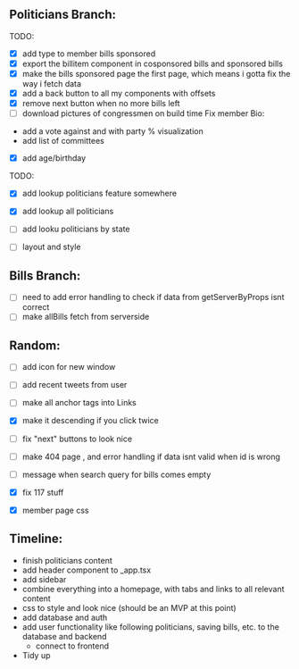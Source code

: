 ## Politicians Branch:
TODO:
 - [x] add type to member bills sponsored
 - [x] export the billitem component in cosponsored bills and sponsored bills
 - [x] make the bills sponsored page the first page, which means i gotta fix the way i fetch data
 - [x] add a back button to all my components with offsets
 - [x] remove next button when no more bills left
 - [ ] download pictures of congressmen on build time
 Fix member Bio:
  - add a vote against and with party % visualization
  - add list of committees
  - [x] add age/birthday


TODO:
  - [x] add lookup politicians feature somewhere
  - [x] add lookup all politicians 
  - [ ] add looku politicians by state
  - [ ] layout and style


## Bills Branch:
- [ ] need to add error handling to check if data from getServerByProps isnt correct
- [ ] make allBills fetch from serverside

## Random:
- [ ] add icon for new window
- [ ] add recent tweets from user
- [ ] make all anchor tags into Links

- [x] make it descending if you click twice
- [ ] fix "next" buttons to look nice
- [ ] make 404 page , and error handling if data isnt valid when id is wrong
- [ ] message when search query for bills comes empty
- [x] fix 117 stuff
- [x] member page css

## Timeline:
- finish politicians content
- add header component to _app.tsx
- add sidebar
- combine everything into a homepage, with tabs and links to all relevant content
- css to style and look nice (should be an MVP at this point)
- add database and auth
- add user functionality like following politicians, saving bills, etc. to the database and backend
  - connect to frontend
- Tidy up

